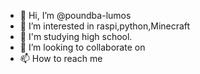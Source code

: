 - 👋 Hi, I’m @poundba-lumos
- 👀 I’m interested in raspi,python,Minecraft
- 🌱 I'm studying high school.
- 💞️ I’m looking to collaborate on 
- 📫 How to reach me 

<!---
poundba-lumos/poundba-lumos is a ✨ special ✨ repository because its `README.md` (this file) appears on your GitHub profile.
You can click the Preview link to take a look at your changes.
--->
